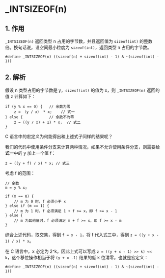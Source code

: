 # _INTSIZEOF(n)

## 1. 作用

`_INTSIZEOF(n)` 返回类型 n 占用的字节数，并且返回值为 `sizeof(int)` 的整数倍。换句话说，设空间最小粒度为 `sizeof(int)`，返回类型 n 占用的字节数。

```
#define _INTSIZEOF(n) ((sizeof(n) + sizeof(int) - 1) & ~(sizeof(int) - 1))

```

## 2. 解析

假设 n 类型占用的字节数是 y，`sizeof(int)` 的值为 x，则 `_INTSIZEOF(n)` 返回的值 z 计算如下：

```
if (y % x == 0) {	// 余数为零
    z = （y / x） * x;	// 式一
} else {			// 余数不为零
    z = ((y / x) + 1) * x;	// 式二
}

```

C 语言中的宏定义为何能得出和上述式子同样的结果呢？

我们的代码中使用条件分支来计算两种情况，如果不允许使用条件分支，则需要给**式一**中的 y 加上一个值 f：

```
z = ((y + f) / x) * x; // 式三

```

考虑 f 的范围：

```
// 余数
m = y % x;

if (m == 0) {
    // m 为 0 时，f 必须小于 x
} else if (m == 1) {
    // m 为 1 时，f 必须满足 1 + f >= x，即 f >= x - 1
} else {
	// m 为其他值时，f 必须满足 m + f >= x，即 f >= x - m
}

```

综合上述代码，取交集，得到 `f = x - 1`，将 f 代入式三中，得到 `z = ((y + x - 1) / x) * x`。

在 C 语言中，x 必定为 2^k，因此上式可以写成 `z = ((y + x - 1) >> k) << k`，这个移位操作相当于将 `(y + x -1)` 结果的低 k 位清零，也就是宏定义：

```
#define _INTSIZEOF(n) ((sizeof(n) + sizeof(int) - 1) & ~(sizeof(int) - 1))

```